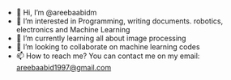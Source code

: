 - 👋 Hi, I’m @areebaabidm
- 👀 I’m interested in Programming, writing documents. robotics, electronics and Machine Learning
- 🌱 I’m currently learning all about image processing
- 💞️ I’m looking to collaborate on machine learning codes
- 📫 How to reach me? You can contact me on my email: areebaabid1997@gmail.com

<!---
areebaabidm/areebaabidm is a ✨ special ✨ repository because its `README.md` (this file) appears on your GitHub profile.
You can click the Preview link to take a look at your changes.
--->
